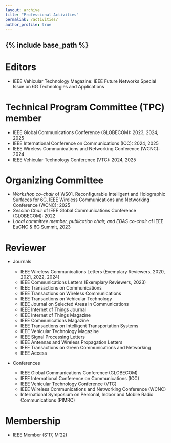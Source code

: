 ```yaml
---
layout: archive
title: "Professional Activities"
permalink: /activities/
author_profile: true
---
```


{% include base_path %}
---

# Editors
* IEEE Vehicular Technology Magazine: IEEE Future Networks Special Issue on 6G Technologies and Applications

# Technical Program Committee (TPC) member
* IEEE Global Communications Conference (GLOBECOM): 2023, 2024, 2025
* IEEE International Conference on Communications (ICC): 2024, 2025
* IEEE Wireless Communications and Networking Conference (WCNC): 2024
* IEEE Vehicular Technology Conference (VTC): 2024, 2025


# Organizing Committee
* *Workshop co-chair* of WS01. Reconfigurable Intelligent and Holographic Surfaces for 6G, IEEE Wireless Communications and Networking Conference (WCNC): 2025
* *Session Chair* of IEEE Global Communications Conference (GLOBECOM): 2022
* *Local committee member, publication chair, and EDAS co-chair* of IEEE EuCNC & 6G Summit, 2023


# Reviewer
* Journals
  - IEEE Wireless Communications Letters (Exemplary Reviewers, 2020, 2021, 2022, 2024)
  - IEEE Communications Letters (Exemplary Reviewers, 2023)
  - IEEE Transactions on Communications
  - IEEE Transactions on Wireless Communications
  - IEEE Transactions on Vehicular Technology
  - IEEE Journal on Selected Areas in Communications
  - IEEE Internet of Things Journal
  - IEEE Internet of Things Magazine
  - IEEE Communications Magazine
  - IEEE Transactions on Intelligent Transportation Systems
  - IEEE Vehicular Technology Magazine
  - IEEE Signal Processing Letters
  - IEEE Antennas and Wireless Propagation Letters
  - IEEE Transactions on Green Communications and Networking
  - IEEE Access
  
* Conferences
  - IEEE Global Communications Conference (GLOBECOM)
  - IEEE International Conference on Communications (ICC)
  - IEEE Vehicular Technology Conference (VTC)
  - IEEE Wireless Communications and Networking Conference (WCNC)
  - International Symposium on Personal, Indoor and Mobile Radio Communications (PIMRC)


# Membership
* IEEE Member (S'17, M'22)



